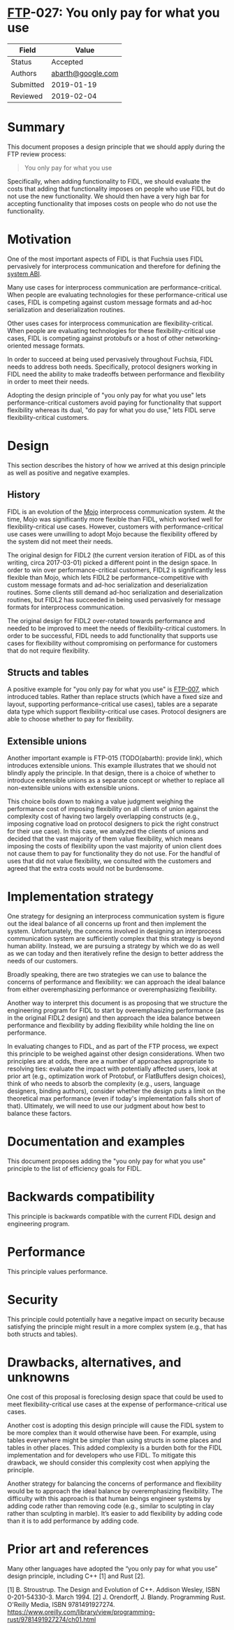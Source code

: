 # [FTP](../README.md)-027: You only pay for what you use

Field     | Value
----------|--------------------------
Status    | Accepted
Authors   | abarth@google.com
Submitted | 2019-01-19
Reviewed  | 2019-02-04

# Summary

This document proposes a design principle that we should apply during the FTP
review process:

> You only pay for what you use

Specifically, when adding functionality to FIDL, we should evaluate the costs
that adding that functionality imposes on people who use FIDL but do not use the
new functionality.  We should then have a very high bar for accepting
functionality that imposes costs on people who do not use the functionality.

# Motivation

One of the most important aspects of FIDL is that Fuchsia uses FIDL pervasively
for interprocess communication and therefore for defining the [system
ABI](/docs/concepts/system/abi/system.md).

Many use cases for interprocess communication are performance-critical.  When
people are evaluating technologies for these performance-critical use cases,
FIDL is competing against custom message formats and ad-hoc serialization and
deserialization routines.

Other uses cases for interprocess communication are flexibility-critical.  When
people are evaluating technologies for these flexibility-critical use cases,
FIDL is competing against protobufs or a host of other networking-oriented
message formats.

In order to succeed at being used pervasively throughout Fuchsia, FIDL needs to
address both needs.  Specifically, protocol designers working in FIDL need the
ability to make tradeoffs between performance and flexibility in order to meet
their needs.

Adopting the design principle of "you only pay for what you use" lets
performance-critical customers avoid paying for functionality that support
flexibility whereas its dual, "do pay for what you do use," lets FIDL serve
flexibility-critical customers.

# Design

This section describes the history of how we arrived at this design principle as
well as positive and negative examples.

## History

FIDL is an evolution of the
[Mojo](https://chromium.googlesource.com/chromium/src/+/HEAD/mojo/)
interprocess communication system.  At the time, Mojo was significantly more
flexible than FIDL, which worked well for flexibility-critical use cases.
However, customers with performance-critical use cases were unwilling to adopt
Mojo because the flexibility offered by the system did not meet their needs.

The original design for FIDL2 (the current version iteration of FIDL as of this
writing, circa 2017-03-01) picked a different point in the design space.  In
order to win over performance-critical customers, FIDL2 is significantly less
flexible than Mojo, which lets FIDL2 be performance-competitive with custom
message formats and ad-hoc serialization and deserialization routines.  Some
clients still demand ad-hoc serialization and deserialization routines, but
FIDL2 has succeeded in being used pervasively for message formats for
interprocess communication.

The original design for FIDL2 over-rotated towards performance and needed to be
improved to meet the needs of flexibility-critical customers.  In order to be
successful, FIDL needs to add functionality that supports use cases for
flexibility without compromising on performance for customers that do not
require flexibility.

## Structs and tables

A positive example for "you only pay for what you use" is [FTP-007](ftp-007.md),
which introduced tables.  Rather than replace structs (which have a fixed size
and layout, supporting performance-critical use cases), tables are a separate
data type which support flexibility-critical use cases.  Protocol designers are
able to choose whether to pay for flexibility.

## Extensible unions

Another important example is FTP-015 (TODO(abarth): provide link), which
introduces extensible unions.  This example illustrates that we should not
blindly apply the principle.  In that design, there is a choice of whether to
introduce extensible unions as a separate concept or whether to replace all
non-extensible unions with extensible unions.

This choice boils down to making a value judgment weighing the performance cost
of imposing flexibility on all clients of union against the complexity cost of
having two largely overlapping constructs (e.g., imposing cognative load on
protocol designers to pick the right construct for their use case).  In this
case, we analyzed the clients of unions and decided that the vast majority of
them value flexibility, which means imposing the costs of flexibility upon the
vast majority of union client does not cause them to pay for functionality they
do not use.  For the handful of uses that did not value flexibility, we
consulted with the customers and agreed that the extra costs would not be
burdensome.

# Implementation strategy

One strategy for designing an interprocess communication system is figure out
the ideal balance of all concerns up front and then implement the system.
Unfortunately, the concerns involved in designing an interprocess communication
system are sufficiently complex that this strategy is beyond human ability.
Instead, we are pursuing a strategy by which we do as well as we can today and
then iteratively refine the design to better address the needs of our customers.

Broadly speaking, there are two strategies we can use to balance the concerns of
performance and flexibility: we can approach the ideal balance from either
overemphasizing performance or overemphasizing flexibility.

Another way to interpret this document is as proposing that we structure the
engineering program for FIDL to start by overemphasizing performance (as in the
original FIDL2 design) and then approach the idea balance between performance
and flexibility by adding flexibility while holding the line on performance.

In evaluating changes to FIDL, and as part of the FTP process, we expect this
principle to be weighed against other design considerations. When two principles
are at odds, there are a number of approaches appropriate to resolving ties:
evaluate the impact with potentially affected users, look at prior art (e.g.,
optimization work of Protobuf, or FlatBuffers design choices), think of who
needs to absorb the complexity (e.g., users, language designers, binding
authors), consider whether the design puts a limit on the theoretical max
performance (even if today's implementation falls short of that). Ultimately, we
will need to use our judgment about how best to balance these factors.

# Documentation and examples

This document proposes adding the "you only pay for what you use" principle to
the list of efficiency goals for FIDL.

# Backwards compatibility

This principle is backwards compatible with the current FIDL design and
engineering program.

# Performance

This principle values performance.

# Security

This principle could potentially have a negative impact on security because
satisfying the principle might result in a more complex system (e.g., that has
both structs and tables).

# Drawbacks, alternatives, and unknowns

One cost of this proposal is foreclosing design space that could be used to meet
flexibility-critical use cases at the expense of performance-critical use cases.

Another cost is adopting this design principle will cause the FIDL system to be
more complex than it would otherwise have been.  For example, using tables
everywhere might be simpler than using structs in some places and tables in
other places.  This added complexity is a burden both for the FIDL
implementation and for developers who use FIDL.  To mitigate this drawback, we
should consider this complexity cost when applying the principle.

Another strategy for balancing the concerns of performance and flexibility would
be to approach the ideal balance by overemphasizing flexibility.  The difficulty
with this approach is that human beings engineer systems by adding code rather
than removing code (e.g., similar to sculpting in clay rather than sculpting in
marble).  It’s easier to add flexibility by adding code than it is to add
performance by adding code.

# Prior art and references

Many other languages have adopted the “you only pay for what you use” design
principle, including C++ [1] and Rust [2].

[1] B. Stroustrup. The Design and Evolution of C++. Addison Wesley, ISBN
0-201-54330-3. March 1994.
[2] J. Orendorff, J. Blandy. Programming Rust. O'Reilly Media, ISBN
9781491927274.
https://www.oreilly.com/library/view/programming-rust/9781491927274/ch01.html
